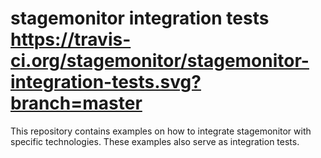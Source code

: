 # stagemonitor integration tests https://travis-ci.org/stagemonitor/stagemonitor-integration-tests.svg?branch=master
This repository contains examples on how to integrate stagemonitor with specific technologies. These examples also serve as integration tests.
